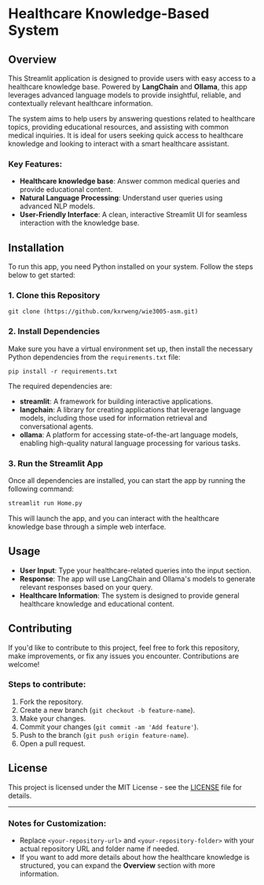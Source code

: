 



# Healthcare Knowledge-Based System

## Overview

This Streamlit application is designed to provide users with easy access to a healthcare knowledge base. Powered by **LangChain** and **Ollama**, this app leverages advanced language models to provide insightful, reliable, and contextually relevant healthcare information.

The system aims to help users by answering questions related to healthcare topics, providing educational resources, and assisting with common medical inquiries. It is ideal for users seeking quick access to healthcare knowledge and looking to interact with a smart healthcare assistant.

### Key Features:

* **Healthcare knowledge base**: Answer common medical queries and provide educational content.
* **Natural Language Processing**: Understand user queries using advanced NLP models.
* **User-Friendly Interface**: A clean, interactive Streamlit UI for seamless interaction with the knowledge base.

## Installation

To run this app, you need Python installed on your system. Follow the steps below to get started:

### 1. Clone this Repository

```terminal
git clone (https://github.com/kxrweng/wie3005-asm.git)

```

### 2. Install Dependencies

Make sure you have a virtual environment set up, then install the necessary Python dependencies from the `requirements.txt` file:

```terminal
pip install -r requirements.txt
```

The required dependencies are:

* **streamlit**: A framework for building interactive applications.
* **langchain**: A library for creating applications that leverage language models, including those used for information retrieval and conversational agents.
* **ollama**: A platform for accessing state-of-the-art language models, enabling high-quality natural language processing for various tasks.

### 3. Run the Streamlit App

Once all dependencies are installed, you can start the app by running the following command:

```bash
streamlit run Home.py
```

This will launch the app, and you can interact with the healthcare knowledge base through a simple web interface.

## Usage

* **User Input**: Type your healthcare-related queries into the input section.
* **Response**: The app will use LangChain and Ollama's models to generate relevant responses based on your query.
* **Healthcare Information**: The system is designed to provide general healthcare knowledge and educational content.

## Contributing

If you'd like to contribute to this project, feel free to fork this repository, make improvements, or fix any issues you encounter. Contributions are welcome!

### Steps to contribute:

1. Fork the repository.
2. Create a new branch (`git checkout -b feature-name`).
3. Make your changes.
4. Commit your changes (`git commit -am 'Add feature'`).
5. Push to the branch (`git push origin feature-name`).
6. Open a pull request.

## License

This project is licensed under the MIT License - see the [LICENSE](LICENSE) file for details.

---

### Notes for Customization:

* Replace `<your-repository-url>` and `<your-repository-folder>` with your actual repository URL and folder name if needed.
* If you want to add more details about how the healthcare knowledge is structured, you can expand the **Overview** section with more information.
